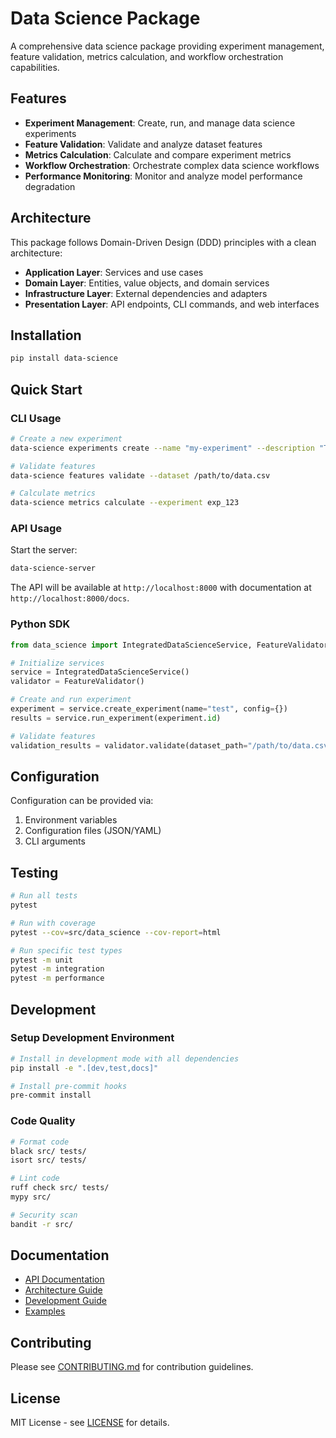 # Data Science Package

A comprehensive data science package providing experiment management, feature validation, metrics calculation, and workflow orchestration capabilities.

## Features

- **Experiment Management**: Create, run, and manage data science experiments
- **Feature Validation**: Validate and analyze dataset features
- **Metrics Calculation**: Calculate and compare experiment metrics
- **Workflow Orchestration**: Orchestrate complex data science workflows
- **Performance Monitoring**: Monitor and analyze model performance degradation

## Architecture

This package follows Domain-Driven Design (DDD) principles with a clean architecture:

- **Application Layer**: Services and use cases
- **Domain Layer**: Entities, value objects, and domain services  
- **Infrastructure Layer**: External dependencies and adapters
- **Presentation Layer**: API endpoints, CLI commands, and web interfaces

## Installation

```bash
pip install data-science
```

## Quick Start

### CLI Usage

```bash
# Create a new experiment
data-science experiments create --name "my-experiment" --description "Test experiment"

# Validate features
data-science features validate --dataset /path/to/data.csv

# Calculate metrics
data-science metrics calculate --experiment exp_123
```

### API Usage

Start the server:

```bash
data-science-server
```

The API will be available at `http://localhost:8000` with documentation at `http://localhost:8000/docs`.

### Python SDK

```python
from data_science import IntegratedDataScienceService, FeatureValidator

# Initialize services
service = IntegratedDataScienceService()
validator = FeatureValidator()

# Create and run experiment
experiment = service.create_experiment(name="test", config={})
results = service.run_experiment(experiment.id)

# Validate features
validation_results = validator.validate(dataset_path="/path/to/data.csv")
```

## Configuration

Configuration can be provided via:

1. Environment variables
2. Configuration files (JSON/YAML)
3. CLI arguments

## Testing

```bash
# Run all tests
pytest

# Run with coverage
pytest --cov=src/data_science --cov-report=html

# Run specific test types
pytest -m unit
pytest -m integration
pytest -m performance
```

## Development

### Setup Development Environment

```bash
# Install in development mode with all dependencies
pip install -e ".[dev,test,docs]"

# Install pre-commit hooks
pre-commit install
```

### Code Quality

```bash
# Format code
black src/ tests/
isort src/ tests/

# Lint code  
ruff check src/ tests/
mypy src/

# Security scan
bandit -r src/
```

## Documentation

- [API Documentation](docs/api.md)
- [Architecture Guide](docs/architecture.md)
- [Development Guide](docs/development.md)
- [Examples](examples/)

## Contributing

Please see [CONTRIBUTING.md](CONTRIBUTING.md) for contribution guidelines.

## License

MIT License - see [LICENSE](LICENSE) for details.